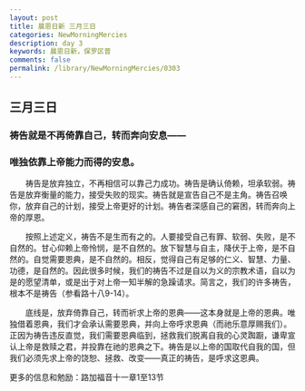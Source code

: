 ```yaml
---
layout: post
title: 晨恩日新 三月三日
categories: NewMorningMercies
description: day 3
keywords: 晨恩日新，保罗区普
comments: false
permalink: /library/NewMorningMercies/0303
---
```


## 三月三日

### 祷告就是不再倚靠自己，转而奔向安息——

### 唯独依靠上帝能力而得的安息。

&emsp;&emsp;祷告是放弃独立，不再相信可以靠己力成功。祷告是确认倚赖，坦承软弱。祷告是放弃衡量的能力，接受失败的现实。祷告就是宣告自己不是主角。祷告召唤你，放弃自己的计划，接受上帝更好的计划。祷告者深感自己的窘困，转而奔向上帝的厚恩。

&emsp;&emsp;按照上述定义，祷告不是生而有之的。人要接受自己有罪、软弱、失败，是不自然的。甘心仰赖上帝怜悯，是不自然的。放下智慧与自主，降伏于上帝，是不自然的。自觉需要恩典，是不自然的。相反，觉得自己有足够的仁义、智慧、力量、功德，是自然的。因此很多时候，我们的祷告不过是自以为义的宗教术语，自以为是的愿望清单，或是出于对上帝一知半解的急躁请求。简言之，我们的许多祷告，根本不是祷告（参看路十八9-14）。

&emsp;&emsp;底线是，放弃倚靠自己，转而祈求上帝的恩典——这本身就是上帝的恩典。唯独借着恩典，我们才会承认需要恩典，并向上帝呼求恩典（而祂乐意厚赐我们）。正因为祷告违反直觉，我们需要恩典临到，拯救我们脱离自我的心灵踟蹰，谦卑宣认上帝是救赎之君，并投靠在祂的恩典之下。祷告是以上帝的国取代自我的国，但我们必须先求上帝的饶恕、拯救、改变——真正的祷告，是呼求这恩典。

更多的信息和勉励：路加福音十一章1至13节